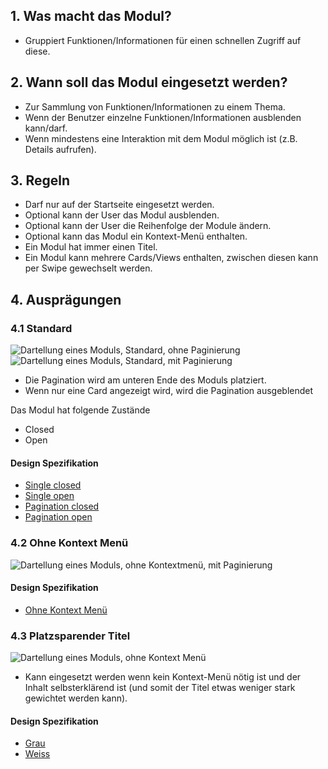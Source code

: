 ## 1. Was macht das Modul?
*   Gruppiert Funktionen/Informationen für einen schnellen Zugriff auf diese. 

## 2. Wann soll das Modul eingesetzt werden?
*   Zur Sammlung von Funktionen/Informationen zu einem Thema.
*   Wenn der Benutzer einzelne Funktionen/Informationen ausblenden kann/darf.
*   Wenn mindestens eine Interaktion mit dem Modul möglich ist (z.B. Details aufrufen).

## 3. Regeln
*   Darf nur auf der Startseite eingesetzt werden.
*   Optional kann der User das Modul ausblenden.
*   Optional kann der User die Reihenfolge der Module ändern.
*   Optional kann das Modul ein Kontext-Menü enthalten.
*   Ein Modul hat immer einen Titel.
*   Ein Modul kann mehrere Cards/Views enthalten, zwischen diesen kann per Swipe gewechselt werden.

## 4. Ausprägungen
### 4.1 Standard
![Dartellung eines Moduls, Standard, ohne Paginierung](https://raw.githubusercontent.com/sbb-design-systems/sbb-design-system/master/mobile/modules/modul/images/MM18_Single.png 'class: image')
![Dartellung eines Moduls, Standard, mit Paginierung](https://raw.githubusercontent.com/sbb-design-systems/sbb-design-system/master/mobile/modules/modul/images/MM18_Pagination.png 'class: image')
* Die Pagination wird am unteren Ende des Moduls platziert.
* Wenn nur eine Card angezeigt wird, wird die Pagination ausgeblendet

Das Modul hat folgende Zustände
* Closed
* Open

#### Design Spezifikation
*   [Single closed](https://sbb.invisionapp.com/d/main#/console/14051805/322943594/inspect)
*   [Single open](https://sbb.invisionapp.com/d/main#/console/14051805/322943595/inspect)
*   [Pagination closed](https://sbb.invisionapp.com/d/main#/console/14051805/322943594/inspect)
*   [Pagination open](https://sbb.invisionapp.com/d/main#/console/14051805/322943595/inspect)

### 4.2 Ohne Kontext Menü
![Dartellung eines Moduls, ohne Kontextmenü, mit Paginierung](https://raw.githubusercontent.com/sbb-design-systems/sbb-design-system/master/mobile/modules/modul/images/MM18_ohne_Header.png 'class: image')

#### Design Spezifikation
*   [Ohne Kontext Menü](https://sbb.invisionapp.com/d/main#/console/14051805/322943593/inspect)

### 4.3 Platzsparender Titel
![Dartellung eines Moduls, ohne Kontext Menü](https://raw.githubusercontent.com/sbb-design-systems/sbb-design-system/master/mobile/modules/modul/images/MM18_Platzsparender_Titel.png 'class: image')

* Kann eingesetzt werden wenn kein Kontext-Menü nötig ist und der Inhalt selbsterklärend ist (und somit der Titel etwas weniger stark gewichtet werden kann).

#### Design Spezifikation
*   [Grau](https://sbb.invisionapp.com/d/main#/console/14051805/322943594/inspect)
*   [Weiss](https://sbb.invisionapp.com/d/main#/console/14051805/322943595/inspect)




